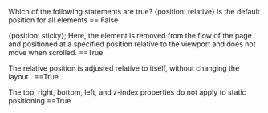 Which of the following statements are true? 
 {position: relative} is the default position for all elements  == False

{position: sticky}; Here, the element is removed from the flow of the page and positioned at a specified position relative to the viewport and does not move when scrolled.  ==True

The relative position is adjusted relative to itself, without changing the layout . ==True

The top, right, bottom, left, and z-index properties do not apply to static positioning  ==True
